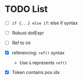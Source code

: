 # TODO List

- [ ] `if {...} else if`: else if syntax
- [ ] Robust dotExpr
- [ ] Ref to int

- [x] referencing: `ref()` syntax
  - Use `&` represents `ref()`
- [x] Token contains pos idx